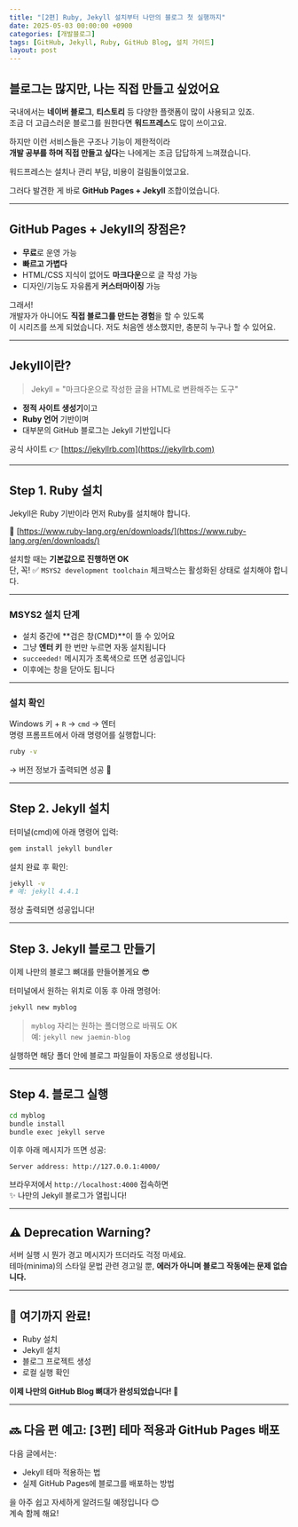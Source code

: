 ```yaml
---
title: "[2편] Ruby, Jekyll 설치부터 나만의 블로그 첫 실행까지"
date: 2025-05-03 00:00:00 +0900
categories: [개발블로그]
tags: [GitHub, Jekyll, Ruby, GitHub Blog, 설치 가이드]
layout: post
---
```


## 블로그는 많지만, 나는 직접 만들고 싶었어요

국내에서는 **네이버 블로그**, **티스토리** 등 다양한 플랫폼이 많이 사용되고 있죠.  
조금 더 고급스러운 블로그를 원한다면 **워드프레스**도 많이 쓰이고요.

하지만 이런 서비스들은 구조나 기능이 제한적이라  
**개발 공부를 하며 직접 만들고 싶다**는 나에게는 조금 답답하게 느껴졌습니다.

워드프레스는 설치나 관리 부담, 비용이 걸림돌이었고요.

그러다 발견한 게 바로 **GitHub Pages + Jekyll** 조합이었습니다.

---

## GitHub Pages + Jekyll의 장점은?

- **무료**로 운영 가능
- **빠르고 가볍다**
- HTML/CSS 지식이 없어도 **마크다운**으로 글 작성 가능
- 디자인/기능도 자유롭게 **커스터마이징** 가능

그래서!  
개발자가 아니어도 **직접 블로그를 만드는 경험**을 할 수 있도록  
이 시리즈를 쓰게 되었습니다. 저도 처음엔 생소했지만, 충분히 누구나 할 수 있어요.

---

## Jekyll이란?

> Jekyll = "마크다운으로 작성한 글을 HTML로 변환해주는 도구"

- **정적 사이트 생성기**이고
- **Ruby 언어** 기반이며
- 대부분의 GitHub 블로그는 Jekyll 기반입니다

공식 사이트 👉 [https://jekyllrb.com](https://jekyllrb.com)

---

## Step 1. Ruby 설치

Jekyll은 Ruby 기반이라 먼저 Ruby를 설치해야 합니다.

🔗 [https://www.ruby-lang.org/en/downloads/](https://www.ruby-lang.org/en/downloads/)

설치할 때는 **기본값으로 진행하면 OK**  
단, 꼭! ✅ `MSYS2 development toolchain` 체크박스는 활성화된 상태로 설치해야 합니다.

---

### MSYS2 설치 단계

- 설치 중간에 **검은 창(CMD)**이 뜰 수 있어요
- 그냥 **엔터 키** 한 번만 누르면 자동 설치됩니다
- `succeeded!` 메시지가 초록색으로 뜨면 성공입니다
- 이후에는 창을 닫아도 됩니다

---

### 설치 확인

Windows 키 + `R` → `cmd` → 엔터  
명령 프롬프트에서 아래 명령어를 실행합니다:

```bash
ruby -v
```

→ 버전 정보가 출력되면 성공 🎉

---

## Step 2. Jekyll 설치

터미널(cmd)에 아래 명령어 입력:

```bash
gem install jekyll bundler
```

설치 완료 후 확인:

```bash
jekyll -v
# 예: jekyll 4.4.1
```

정상 출력되면 성공입니다!

---

## Step 3. Jekyll 블로그 만들기

이제 나만의 블로그 뼈대를 만들어볼게요 😎

터미널에서 원하는 위치로 이동 후 아래 명령어:

```bash
jekyll new myblog
```

> `myblog` 자리는 원하는 폴더명으로 바꿔도 OK  
예: `jekyll new jaemin-blog`

실행하면 해당 폴더 안에 블로그 파일들이 자동으로 생성됩니다.

---

## Step 4. 블로그 실행

```bash
cd myblog
bundle install
bundle exec jekyll serve
```

이후 아래 메시지가 뜨면 성공:

```
Server address: http://127.0.0.1:4000/
```

브라우저에서 `http://localhost:4000` 접속하면  
✨ 나만의 Jekyll 블로그가 열립니다!

---

## ⚠️ Deprecation Warning?

서버 실행 시 뭔가 경고 메시지가 뜨더라도 걱정 마세요.  
테마(minima)의 스타일 문법 관련 경고일 뿐, **에러가 아니며 블로그 작동에는 문제 없습니다.**

---

## 🎉 여기까지 완료!

- Ruby 설치
- Jekyll 설치
- 블로그 프로젝트 생성
- 로컬 실행 확인

**이제 나만의 GitHub Blog 뼈대가 완성되었습니다! 👏**

---

## 🔜 다음 편 예고: [3편] 테마 적용과 GitHub Pages 배포

다음 글에서는:

- Jekyll 테마 적용하는 법
- 실제 GitHub Pages에 블로그를 배포하는 방법

을 아주 쉽고 자세하게 알려드릴 예정입니다 😊  
계속 함께 해요!
